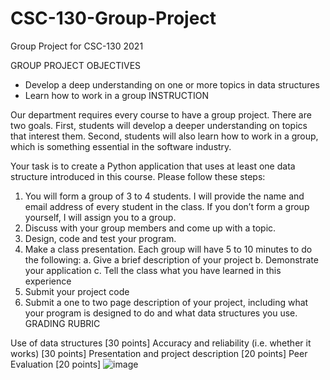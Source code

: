# CSC-130-Group-Project
Group Project for CSC-130 2021

GROUP PROJECT
OBJECTIVES

- Develop a deep understanding on one or more topics in data structures
- Learn how to work in a group
INSTRUCTION

Our department requires every course to have a group project. There are two goals. First, students will develop a deeper understanding on topics that interest them. Second, students will also learn how to work in a group, which is something essential in the software industry.

Your task is to create a Python application that uses at least one data structure introduced in this course. Please follow these steps:

1.	You will form a group of 3 to 4 students. I will provide the name and email address of every student in the class. If you don’t form a group yourself, I will assign you to a group.
2.	Discuss with your group members and come up with a topic.
3.	Design, code and test your program.
4.	Make a class presentation. Each group will have 5 to 10 minutes to do the following:
a.	Give a brief description of your project
b.	Demonstrate your application
c.	Tell the class what you have learned in this experience
5.	Submit your project code
6.	Submit a one to two page description of your project, including what your program is designed to do and what data structures you use. 
GRADING RUBRIC

Use of data structures [30 points]
Accuracy and reliability (i.e. whether it works) [30 points]
Presentation and project description [20 points]
Peer Evaluation [20 points]
![image](https://user-images.githubusercontent.com/71612735/116484567-54027380-a857-11eb-9cbf-e472b6edf732.png)

